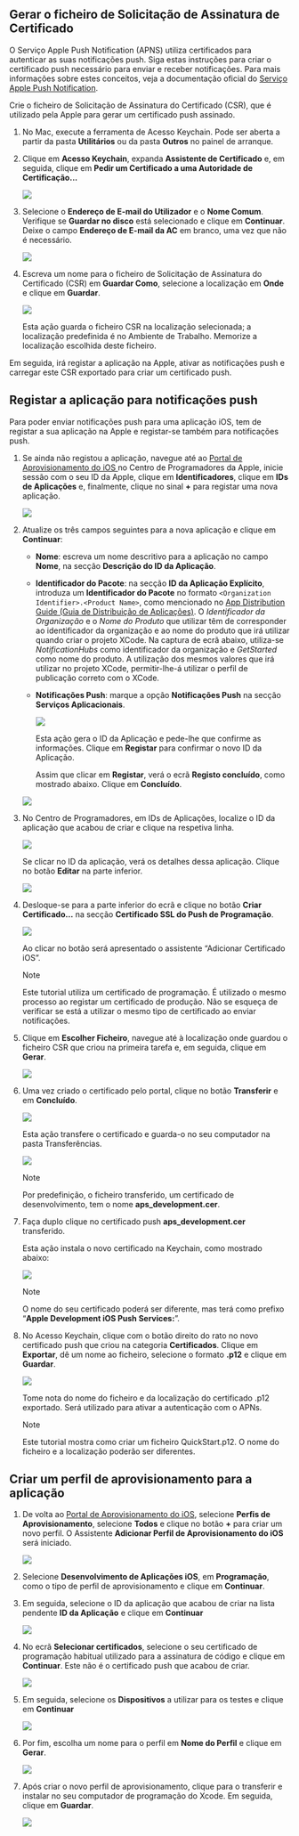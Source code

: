 

## Gerar o ficheiro de Solicitação de Assinatura de Certificado
O Serviço Apple Push Notification (APNS) utiliza certificados para autenticar as suas notificações push. Siga estas instruções para criar o certificado push necessário para enviar e receber notificações. Para mais informações sobre estes conceitos, veja a documentação oficial do [Serviço Apple Push Notification](http://go.microsoft.com/fwlink/p/?LinkId=272584).

Crie o ficheiro de Solicitação de Assinatura do Certificado (CSR), que é utilizado pela Apple para gerar um certificado push assinado.

1. No Mac, execute a ferramenta de Acesso Keychain. Pode ser aberta a partir da pasta **Utilitários** ou da pasta **Outros** no painel de arranque.
2. Clique em **Acesso Keychain**, expanda **Assistente de Certificado** e, em seguida, clique em **Pedir um Certificado a uma Autoridade de Certificação...**
   
    ![](./media/notification-hubs-enable-apple-push-notifications/notification-hubs-request-cert-from-ca.png)
3. Selecione o **Endereço de E-mail do Utilizador** e o **Nome Comum**. Verifique se **Guardar no disco** está selecionado e clique em **Continuar**. Deixe o campo **Endereço de E-mail da AC** em branco, uma vez que não é necessário.
   
    ![](./media/notification-hubs-enable-apple-push-notifications/notification-hubs-csr-info.png)
4. Escreva um nome para o ficheiro de Solicitação de Assinatura do Certificado (CSR) em **Guardar Como**, selecione a localização em **Onde** e clique em **Guardar**.
   
    ![](./media/notification-hubs-enable-apple-push-notifications/notification-hubs-save-csr.png)
   
    Esta ação guarda o ficheiro CSR na localização selecionada; a localização predefinida é no Ambiente de Trabalho. Memorize a localização escolhida deste ficheiro.

Em seguida, irá registar a aplicação na Apple, ativar as notificações push e carregar este CSR exportado para criar um certificado push.

## Registar a aplicação para notificações push
Para poder enviar notificações push para uma aplicação iOS, tem de registar a sua aplicação na Apple e registar-se também para notificações push.  

1. Se ainda não registou a aplicação, navegue até ao <a href="http://go.microsoft.com/fwlink/p/?LinkId=272456" target="_blank">Portal de Aprovisionamento do iOS </a> no Centro de Programadores da Apple, inicie sessão com o seu ID da Apple, clique em **Identificadores**, clique em **IDs de Aplicações** e, finalmente, clique no sinal **+** para registar uma nova aplicação.
   
    ![](./media/notification-hubs-enable-apple-push-notifications/notification-hubs-ios-appids.png)
2. Atualize os três campos seguintes para a nova aplicação e clique em **Continuar**:
   
   * **Nome**: escreva um nome descritivo para a aplicação no campo **Nome**, na secção **Descrição do ID da Aplicação**.
   * **Identificador do Pacote**: na secção **ID da Aplicação Explícito**, introduza um **Identificador do Pacote** no formato `<Organization Identifier>.<Product Name>`, como mencionado no [App Distribution Guide (Guia de Distribuição de Aplicações)](https://developer.apple.com/library/mac/documentation/IDEs/Conceptual/AppDistributionGuide/ConfiguringYourApp/ConfiguringYourApp.html#//apple_ref/doc/uid/TP40012582-CH28-SW8). O *Identificador da Organização* e o *Nome do Produto* que utilizar têm de corresponder ao identificador da organização e ao nome do produto que irá utilizar quando criar o projeto XCode. Na captura de ecrã abaixo, utiliza-se *NotificationHubs* como identificador da organização e *GetStarted* como nome do produto. A utilização dos mesmos valores que irá utilizar no projeto XCode, permitir-lhe-á utilizar o perfil de publicação correto com o XCode. 
   * **Notificações Push**: marque a opção **Notificações Push** na secção **Serviços Aplicacionais**.
     
     ![](./media/notification-hubs-enable-apple-push-notifications/notification-hubs-new-appid-info.png)
     
     Esta ação gera o ID da Aplicação e pede-lhe que confirme as informações. Clique em **Registar** para confirmar o novo ID da Aplicação.
     
     Assim que clicar em **Registar**, verá o ecrã **Registo concluído**, como mostrado abaixo. Clique em **Concluído**.

    ![](./media/notification-hubs-enable-apple-push-notifications/notification-hubs-appid-registration-complete.png)


1. No Centro de Programadores, em IDs de Aplicações, localize o ID da aplicação que acabou de criar e clique na respetiva linha.
   
    ![](./media/notification-hubs-enable-apple-push-notifications/notification-hubs-ios-appids2.png)
   
    Se clicar no ID da aplicação, verá os detalhes dessa aplicação. Clique no botão **Editar** na parte inferior.
   
    ![](./media/notification-hubs-enable-apple-push-notifications/notification-hubs-edit-appid.png)
2. Desloque-se para a parte inferior do ecrã e clique no botão **Criar Certificado…** na secção **Certificado SSL do Push de Programação**.
   
    ![](./media/notification-hubs-enable-apple-push-notifications/notification-hubs-appid-create-cert.png)
   
    Ao clicar no botão será apresentado o assistente “Adicionar Certificado iOS”.
   
   > [!NOTE]
   > Este tutorial utiliza um certificado de programação. É utilizado o mesmo processo ao registar um certificado de produção. Não se esqueça de verificar se está a utilizar o mesmo tipo de certificado ao enviar notificações.
   > 
   > 
3. Clique em **Escolher Ficheiro**, navegue até à localização onde guardou o ficheiro CSR que criou na primeira tarefa e, em seguida, clique em **Gerar**.
   
    ![](./media/notification-hubs-enable-apple-push-notifications/notification-hubs-appid-cert-choose-csr.png)
4. Uma vez criado o certificado pelo portal, clique no botão **Transferir** e em **Concluído**.
   
    ![](./media/notification-hubs-enable-apple-push-notifications/notification-hubs-appid-download-cert.png)
   
    Esta ação transfere o certificado e guarda-o no seu computador na pasta Transferências.
   
    ![](./media/notification-hubs-enable-apple-push-notifications/notification-hubs-cert-downloaded.png)
   
   > [!NOTE]
   > Por predefinição, o ficheiro transferido, um certificado de desenvolvimento, tem o nome **aps_development.cer**.
   > 
   > 
5. Faça duplo clique no certificado push **aps_development.cer** transferido.
   
    Esta ação instala o novo certificado na Keychain, como mostrado abaixo:
   
    ![](./media/notification-hubs-enable-apple-push-notifications/notification-hubs-cert-in-keychain.png)
   
   > [!NOTE]
   > O nome do seu certificado poderá ser diferente, mas terá como prefixo “**Apple Development iOS Push Services:**”.
   > 
   > 
6. No Acesso Keychain, clique com o botão direito do rato no novo certificado push que criou na categoria **Certificados**. Clique em **Exportar**, dê um nome ao ficheiro, selecione o formato **.p12** e clique em **Guardar**.
   
    ![](./media/notification-hubs-enable-apple-push-notifications/notification-hubs-export-cert-p12.png)
   
    Tome nota do nome do ficheiro e da localização do certificado .p12 exportado. Será utilizado para ativar a autenticação com o APNs.
   
   > [!NOTE]
   > Este tutorial mostra como criar um ficheiro QuickStart.p12. O nome do ficheiro e a localização poderão ser diferentes.
   > 
   > 

## Criar um perfil de aprovisionamento para a aplicação
1. De volta ao <a href="http://go.microsoft.com/fwlink/p/?LinkId=272456" target="_blank">Portal de Aprovisionamento do iOS</a>, selecione **Perfis de Aprovisionamento**, selecione **Todos** e clique no botão **+** para criar um novo perfil. O Assistente **Adicionar Perfil de Aprovisionamento do iOS** será iniciado.
   
    ![](./media/notification-hubs-enable-apple-push-notifications/notification-hubs-new-provisioning-profile.png)
2. Selecione **Desenvolvimento de Aplicações iOS**, em **Programação**, como o tipo de perfil de aprovisionamento e clique em **Continuar**. 
3. Em seguida, selecione o ID da aplicação que acabou de criar na lista pendente **ID da Aplicação** e clique em **Continuar**
   
    ![](./media/notification-hubs-enable-apple-push-notifications/notification-hubs-select-appid-for-provisioning.png)
4. No ecrã **Selecionar certificados**, selecione o seu certificado de programação habitual utilizado para a assinatura de código e clique em **Continuar**. Este não é o certificado push que acabou de criar.
   
    ![](./media/notification-hubs-enable-apple-push-notifications/notification-hubs-provisioning-select-cert.png)
5. Em seguida, selecione os **Dispositivos** a utilizar para os testes e clique em **Continuar**
   
    ![](./media/notification-hubs-enable-apple-push-notifications/notification-hubs-provisioning-select-devices.png)
6. Por fim, escolha um nome para o perfil em **Nome do Perfil** e clique em **Gerar**.
   
    ![](./media/notification-hubs-enable-apple-push-notifications/notification-hubs-provisioning-name-profile.png)
7. Após criar o novo perfil de aprovisionamento, clique para o transferir e instalar no seu computador de programação do Xcode. Em seguida, clique em **Guardar**.
   
    ![](./media/notification-hubs-enable-apple-push-notifications/notification-hubs-provisioning-profile-ready.png)

<!--HONumber=Aug16_HO1-->


